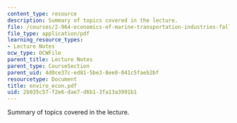 ```yaml
---
content_type: resource
description: Summary of topics covered in the lecture.
file: /courses/2-964-economics-of-marine-transportation-industries-fall-2006/2b035c57f2e6dae7d6b13fa13a3991b1_enviro_econ.pdf
file_type: application/pdf
learning_resource_types:
- Lecture Notes
ocw_type: OCWFile
parent_title: Lecture Notes
parent_type: CourseSection
parent_uid: 4d0ce37c-ed81-5be3-8ee0-041c5faeb2bf
resourcetype: Document
title: enviro_econ.pdf
uid: 2b035c57-f2e6-dae7-d6b1-3fa13a3991b1
---
```

Summary of topics covered in the lecture.

